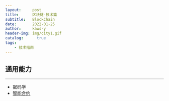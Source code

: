 ```yaml
---
layout:     post
title:      区块链-技术篇
subtitle:   BlockChain
date:       2022-01-25
author:     kaws-y
header-img: img/city1.gif
catalog: 	  true
tags:
    - 技术指南
---
```



## 通用能力 ##
***
* 密码学
* [智能合约](https://juejin.cn/post/6844903566675542030)
